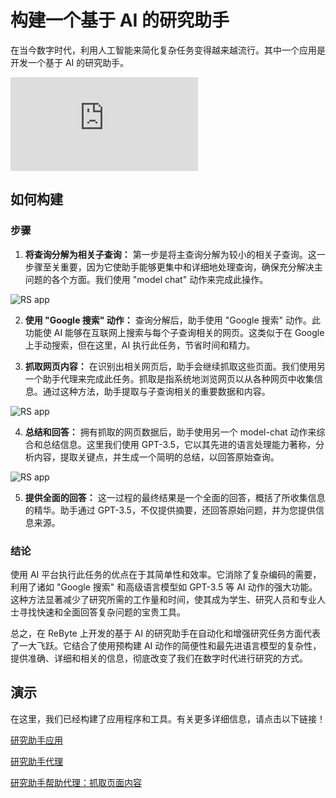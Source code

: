 # 构建一个基于 AI 的研究助手

在当今数字时代，利用人工智能来简化复杂任务变得越来越流行。其中一个应用是开发一个基于 AI 的研究助手。

![RS app](https://png.cm/app/del.php?hash=NjJNdDJmVy9wcEVpdXNWcnhvZS95d1ZackxNNWdmY0c0UT09)

## 如何构建

### 步骤

1. **将查询分解为相关子查询：** 第一步是将主查询分解为较小的相关子查询。这一步骤至关重要，因为它使助手能够更集中和详细地处理查询，确保充分解决主问题的各个方面。我们使用 "model chat" 动作来完成此操作。

![RS app](https://res.cloudinary.com/dfjwtidnh/image/upload/v1709795279/ra-1_aognpa.png)

2. **使用 "Google 搜索" 动作：** 查询分解后，助手使用 "Google 搜索" 动作。此功能使 AI 能够在互联网上搜索与每个子查询相关的网页。这类似于在 Google 上手动搜索，但在这里，AI 执行此任务，节省时间和精力。

3. **抓取网页内容：** 在识别出相关网页后，助手会继续抓取这些页面。我们使用另一个助手代理来完成此任务。抓取是指系统地浏览网页以从各种网页中收集信息。通过这种方法，助手提取与子查询相关的重要数据和内容。

![RS app](https://res.cloudinary.com/dfjwtidnh/image/upload/v1709795279/ra-3_mblb45.png)

4. **总结和回答：** 拥有抓取的网页数据后，助手使用另一个 model-chat 动作来综合和总结信息。这里我们使用 GPT-3.5，它以其先进的语言处理能力著称，分析内容，提取关键点，并生成一个简明的总结，以回答原始查询。

![RS app](https://res.cloudinary.com/dfjwtidnh/image/upload/v1709795300/ra-5_dhab7k.png)

5. **提供全面的回答：** 这一过程的最终结果是一个全面的回答，概括了所收集信息的精华。助手通过 GPT-3.5，不仅提供摘要，还回答原始问题，并为您提供信息来源。

### 结论

使用 AI 平台执行此任务的优点在于其简单性和效率。它消除了复杂编码的需要，利用了诸如 "Google 搜索" 和高级语言模型如 GPT-3.5 等 AI 动作的强大功能。这种方法显著减少了研究所需的工作量和时间，使其成为学生、研究人员和专业人士寻找快速和全面回答复杂问题的宝贵工具。

总之，在 ReByte 上开发的基于 AI 的研究助手在自动化和增强研究任务方面代表了一大飞跃。它结合了使用预构建 AI 动作的简便性和最先进语言模型的复杂性，提供准确、详细和相关的信息，彻底改变了我们在数字时代进行研究的方式。

## 演示

在这里，我们已经构建了应用程序和工具。有关更多详细信息，请点击以下链接！

[研究助手应用](https://rebyte.ai/copilot/1167e1b4f904deb2d5a8/session/5c300017f8)

[研究助手代理](https://rebyte.ai/p/21b2295005587a5375d8/callable/2928590849debbe78f55/editor)

[研究助手帮助代理：抓取页面内容](https://rebyte.ai/p/21b2295005587a5375d8/callable/deee1561301aadcfb6fb/editor)
